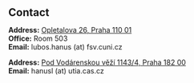 <h1 id="contact"></h1>

<h2 style="margin: 60px 0px 10px;">Contact</h2>

<p><strong>Address:</strong> <a href="https://www.google.com/maps/">Opletalova 26, Praha 110 01</a>
<br />
<strong>Office:</strong> Room 503
<br />
<strong>Email:</strong> <email>lubos.hanus (at) fsv.cuni.cz</email>
</p>

<p><strong>Address:</strong> <a href="https://www.google.com/maps/">Pod Vodárenskou věží 1143/4, Praha 182 00</a>
<br />
<strong>Email:</strong> <email>hanusl (at) utia.cas.cz</email>
</p>
